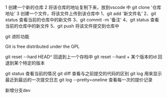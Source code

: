 1 创建一个新的仓库
2 将该仓库的地址复制下来，放到vscode 中
    git clone '仓库地址' 
3 创建一个文件，将该文件上传到该仓库中
    1、git add '新文件名'
    2、git status 查看当前的仓库中的新文件
    3、git commit -m '备注'
    4、git status 查看当前的仓库中的新文件
    5、git push  将该文件提交到仓库中

git 进阶功能

Git is free distributed under the GPL

git reset --hard HEAD^  回退到上一个存档中
git reset --hard + 某个版本的id  回退到某个特定的版本

git status   查看当前的情况
git diff  查看与之前提交的代码的区别
git log  用来显示最近到最远的一次提交日志
git log --pretty=oneline  查看每一次的提价记录


新增分支dev
